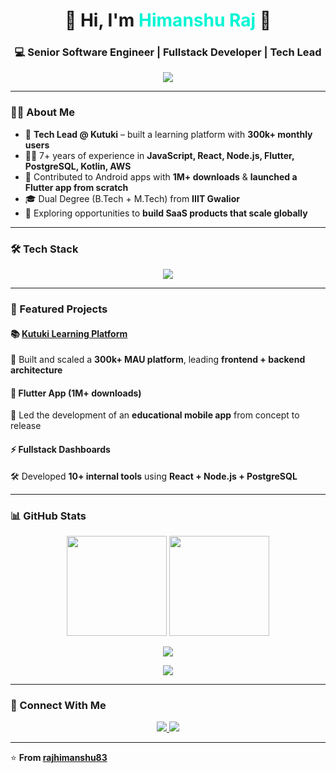<h1 align="center">🚀 Hi, I'm <span style="color:#00F5D4;">Himanshu Raj</span> 👋</h1>
<h3 align="center">💻 Senior Software Engineer | Fullstack Developer | Tech Lead</h3>

<p align="center">
  <img src="https://readme-typing-svg.herokuapp.com?font=Fira+Code&size=22&pause=1000&color=00F5D4&center=true&vCenter=true&width=500&lines=🚀+Building+Scalable+Web+%26+Mobile+Apps;💡+Tech+Lead+%7C+Fullstack+Developer;📱+Flutter+%7C+React+%7C+Node.js;☁️+AWS+%7C+Serverless+%7C+PostgreSQL">
</p>

---

### 🧑‍💻 About Me
- 🔭 **Tech Lead @ Kutuki** – built a learning platform with **300k+ monthly users**  
- 👨‍💻 7+ years of experience in **JavaScript, React, Node.js, Flutter, PostgreSQL, Kotlin, AWS**  
- 📱 Contributed to Android apps with **1M+ downloads** & **launched a Flutter app from scratch**  
- 🎓 Dual Degree (B.Tech + M.Tech) from **IIIT Gwalior**  
- 🚀 Exploring opportunities to **build SaaS products that scale globally**  

---

### 🛠 Tech Stack
<p align="center">
  <img src="https://skillicons.dev/icons?i=react,nextjs,flutter,nodejs,fastapi,aws,postgres,prisma,tailwind,docker,vercel,kotlin,ts" />
</p>

---

### 📌 Featured Projects
#### 📚 [Kutuki Learning Platform](https://kutuki.com)  
🚀 Built and scaled a **300k+ MAU platform**, leading **frontend + backend architecture**

#### 📱 Flutter App (1M+ downloads)  
📲 Led the development of an **educational mobile app** from concept to release

#### ⚡ Fullstack Dashboards  
🛠 Developed **10+ internal tools** using **React + Node.js + PostgreSQL**

---

### 📊 GitHub Stats
<p align="center">
  <img src="https://github-readme-stats.vercel.app/api?username=rajhimanshu83&show_icons=true&theme=radical" height="160" />
  <img src="https://github-readme-stats.vercel.app/api/top-langs/?username=rajhimanshu83&layout=compact&theme=radical" height="160" />
</p>

<p align="center">
  <img src="https://github-readme-streak-stats.herokuapp.com/?user=rajhimanshu83&theme=radical" />
</p>

<p align="center">
  <img src="https://github-profile-trophy.vercel.app/?username=rajhimanshu83&theme=radical&no-frame=true&margin-w=10" />
</p>

---

### 🔗 Connect With Me
<p align="center">
  <a href="https://www.linkedin.com/in/himanshu-raj-44928b84">
    <img src="https://img.shields.io/badge/LinkedIn-0077B5?style=for-the-badge&logo=linkedin&logoColor=white" />
  </a>
  <a href="mailto:rajhimanshu83@gmail.com">
    <img src="https://img.shields.io/badge/Email-D14836?style=for-the-badge&logo=gmail&logoColor=white" />
  </a>
</p>

---

⭐ **From [rajhimanshu83](https://github.com/rajhimanshu83)**

